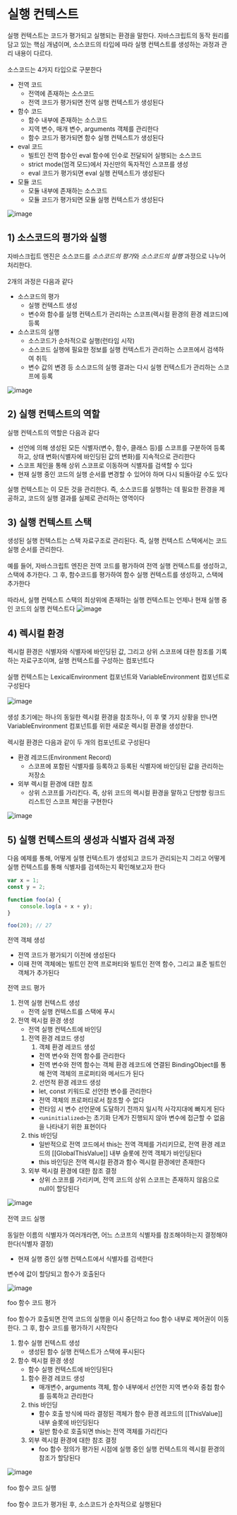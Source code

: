 # 실행 컨텍스트

실행 컨텍스트는 코드가 평가되고 실행되는 환경을 말한다. 자바스크립트의 동작 원리를 담고 있는 핵심 개념이며, 소스코드의 타입에 따라 실행 컨텍스트를 생성하는 과정과 관리 내용이 다르다.
<br>
<br>
소스코드는 4가지 타입으로 구분한다

-   전역 코드
    -   전역에 존재하는 소스코드
    -   전역 코드가 평가되면 전역 실행 컨텍스트가 생성된다
-   함수 코드
    -   함수 내부에 존재하는 소스코드
    -   지역 변수, 매개 변수, arguments 객체를 관리한다
    -   함수 코드가 평가되면 함수 실행 컨텍스트가 생성된다
-   eval 코드
    -   빌트인 전역 함수인 eval 함수에 인수로 전달되어 실행되는 소스코드
    -   strict mode(엄격 모드)에서 자신만의 독자적인 스코프를 생성
    -   eval 코드가 평가되면 eval 실행 컨텍스트가 생성된다
-   모듈 코드
    -   모듈 내부에 존재하는 소스코드
    -   모듈 코드가 평가되면 모듈 실행 컨텍스트가 생성된다

![image](https://github.com/namu56/modern-javascript-study/assets/107787137/00dcddb3-1980-46b4-8476-d49f4c67abb5)

## 1) 소스코드의 평가와 실행

자바스크립트 엔진은 소스코드를 *소스코드의 평가*와 _소스코드의 실행_ 과정으로 나누어 처리한다.
<br>
<br>
2개의 과정은 다음과 같다

-   소스코드의 평가
    -   실행 컨텍스트 생성
    -   변수와 함수를 실행 컨텍스트가 관리하는 스코프(렉시컬 환경의 환경 레코드)에 등록
-   소스코드의 실행
    -   소스코드가 순차적으로 실행(런타임 시작)
    -   소스코드 실행에 필요한 정보를 실행 컨텍스트가 관리하는 스코프에서 검색하여 취득
    -   변수 값의 변경 등 소스코드의 실행 결과는 다시 실행 컨텍스트가 관리하는 스코프에 등록

![image](https://github.com/namu56/modern-javascript-study/assets/107787137/8b9e962f-5c04-4592-be91-164dd73a6c11)

## 2) 실행 컨텍스트의 역할

실행 컨텍스트의 역할은 다음과 같다

-   선언에 의해 생성된 모든 식별자(변수, 함수, 클래스 등)를 스코프를 구분하여 등록하고, 상태 변화(식별자에 바인딩된 값의 변화)를 지속적으로 관리한다
-   스코프 체인을 통해 상위 스코프로 이동하며 식별자를 검색할 수 있다
-   현재 실행 중인 코드의 실행 순서를 변경할 수 있어야 하며 다시 되돌아갈 수도 있다

실행 컨텍스트는 이 모든 것을 관리한다. 즉, 소스코드를 실행하는 데 필요한 환경을 제공하고, 코드의 실행 결과를 실제로 관리하는 영역이다

## 3) 실행 컨텍스트 스택

생성된 실행 컨텍스트는 스택 자료구조로 관리된다. 즉, 실행 컨텍스트 스택에서는 코드 실행 순서를 관리한다.
<br><br>
예를 들어, 자바스크립트 엔진은 전역 코드를 평가하여 전역 실행 컨텍스트를 생성하고, 스택에 추가한다. 그 후, 함수코드를 평가하여 함수 실행 컨텍스트를 생성하고, 스택에 추가한다
<br><br>
따라서, 실행 컨텍스트 스택의 최상위에 존재하는 실행 컨텍스트는 언제나 현재 실행 중인 코드의 실행 컨텍스트다
![image](https://github.com/namu56/modern-javascript-study/assets/107787137/bd30eaf1-5ccd-4a39-a883-fdaec54d0799)

## 4) 렉시컬 환경

렉시컬 환경은 식별자와 식별자에 바인딩된 값, 그리고 상위 스코프에 대한 참조를 기록하는 자료구조이며, 실행 컨텍스트를 구성하는 컴포넌트다
<br><br>
실행 컨텍스트는 LexicalEnvironment 컴포넌트와 VariableEnvironment 컴포넌트로 구성된다
<br><br>
![image](https://github.com/namu56/modern-javascript-study/assets/107787137/5dd96ff9-b5ce-48a2-8e96-25f7f4e458f3)
<br><br>
생성 초기에는 하나의 동일한 렉시컬 환경을 참조하나, 이 후 몇 가지 상황을 만나면 VariableEnvironment 컴포넌트를 위한 새로운 렉시컬 환경을 생성한다.
<br><br>
렉시컬 환경은 다음과 같이 두 개의 컴포넌트로 구성된다

-   환경 레코드(Environment Record)
    -   스코프에 포함된 식별자를 등록하고 등록된 식별자에 바인딩된 값을 관리하는 저장소
-   외부 렉시컬 환경에 대한 참조
    -   상위 스코프를 가리킨다. 즉, 상위 코드의 렉시컬 환경을 말하고 단방향 링크드 리스트인 스코프 체인을 구현한다

![image](https://github.com/namu56/modern-javascript-study/assets/107787137/b82a6d8a-3c74-481b-8396-4c8347dc20ba)

## 5) 실행 컨텍스트의 생성과 식별자 검색 과정

다음 예제를 통해, 어떻게 실행 컨텍스트가 생성되고 코드가 관리되는지 그리고 어떻게 실행 컨텍스트를 통해 식별자를 검색하는지 확인해보고자 한다

```js
var x = 1;
const y = 2;

function foo(a) {
    console.log(a + x + y);
}

foo(20); // 27
```

전역 객체 생성

-   전역 코드가 평가되기 이전에 생성된다
-   이때 전역 객체에는 빌트인 전역 프로퍼티와 빌트인 전역 함수, 그리고 표준 빌트인 객체가 추가된다

전역 코드 평가

1.  전역 실행 컨텍스트 생성
    -   전역 실행 컨텍스트를 스택에 푸시
2.  전역 렉시컬 환경 생성
    -   전역 실행 컨텍스트에 바인딩
    1.  전역 환경 레코드 생성
        1.  객체 환경 레코드 생성
        -   전역 변수와 전역 함수를 관리한다
        -   전역 변수와 전역 함수는 객체 환경 레코드에 연결된 BindingObject를 통해 전역 객체의 프로퍼티와 메서드가 된다
        2.  선언적 환경 레코드 생성
        -   let, const 키워드로 선언한 변수를 관리한다
        -   전역 객체의 프로퍼티로서 참조할 수 없다
        -   런타임 시 변수 선언문에 도달하기 전까지 일시적 사각지대에 빠지게 된다
        -   `<uninitialized>`는 초기화 단계가 진행되지 않아 변수에 접근할 수 없음을 나타내기 위한 표현이다
    2.  this 바인딩
        -   일반적으로 전역 코드에서 this는 전역 객체를 가리키므로, 전역 환경 레코드의 [[GlobalThisValue]] 내부 슬롯에 전역 객체가 바인딩된다
        -   this 바인딩은 전역 렉시컬 환경과 함수 렉시컬 환경에만 존재한다
    3.  외부 렉시컬 환경에 대한 참조 결정
        -   상위 스코프를 가리키며, 전역 코드의 상위 스코프는 존재하지 않음으로 null이 할당된다

![image](https://github.com/namu56/modern-javascript-study/assets/107787137/9d2b031c-52ad-4c5d-9612-9a9a1230b37a)
<br><br>
전역 코드 실행
<br><br>
동일한 이름의 식별자가 여러개라면, 어느 스코프의 식별자를 참조해야하는지 결정해야한다(식별자 결정)

-   현재 실행 중인 실행 컨텍스트에서 식별자를 검색한다

변수에 값이 할당되고 함수가 호출된다

![image](https://github.com/namu56/modern-javascript-study/assets/107787137/e47bb797-c375-4b47-be73-3a4a90b5063d)

foo 함수 코드 평가
<br><br>
foo 함수가 호출되면 전역 코드의 실행을 이시 중단하고 foo 함수 내부로 제어권이 이동한다. 그 후, 함수 코드를 평가하기 시작한다

1.  함수 실행 컨텍스트 생성
    -   생성된 함수 실행 컨텍스트가 스택에 푸시된다
2.  함수 렉시컬 환경 생성
    -   함수 실행 컨텍스트에 바인딩된다
    1.  함수 환경 레코드 생성
        -   매개변수, arguments 객체, 함수 내부에서 선언한 지역 변수와 중첩 함수를 등록하고 관리한다
    2.  this 바인딩
        -   함수 호출 방식에 따라 결정된 객체가 함수 환경 레코드의 [[ThisValue]] 내부 슬롯에 바인딩된다
        -   일반 함수로 호출되면 this는 전역 객체를 가리킨다
    3.  외부 렉시컬 환경에 대한 참조 결정
        -   foo 함수 정의가 평가된 시점에 실행 중인 실행 컨텍스트의 렉시컬 환경의 참조가 할당된다

![image](https://github.com/namu56/modern-javascript-study/assets/107787137/f108453b-2c16-428d-a23f-58ecaffaa7d5)
<br><br>
foo 함수 코드 실행
<br><br>
foo 함수 코드가 평가된 후, 소스코드가 순차적으로 실행된다
